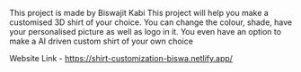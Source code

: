 This project is made by Biswajit Kabi
This project will help you make a customised 3D shirt of your choice.
You can change the colour, shade, have your personalised picture as well as logo in it. 
You even have an option to make a AI driven custom shirt of your own choice

Website Link - https://shirt-customization-biswa.netlify.app/
